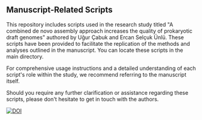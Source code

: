 ## Manuscript-Related Scripts

This repository includes scripts used in the research study titled "A combined de novo assembly approach increases the quality of prokaryotic draft genomes" authored by Uğur Çabuk and Ercan Selçuk Ünlü. These scripts have been provided to facilitate the replication of the methods and analyses outlined in the manuscript. You can locate these scripts in the main directory.

For comprehensive usage instructions and a detailed understanding of each script's role within the study, we recommend referring to the manuscript itself.

Should you require any further clarification or assistance regarding these scripts, please don't hesitate to get in touch with the authors.

[![DOI](https://img.shields.io/badge/DOI-10.1007%2Fs12223--022--00980--7-blue)](https://doi.org/10.1007/s12223-022-00980-7)

